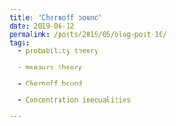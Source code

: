```yaml
---
title: 'Chernoff bound'
date: 2019-06-12
permalink: /posts/2019/06/blog-post-10/
tags:
  - probability theory

  - measure theory

  - Chernoff bound

  - Concentration inequalities

---
```

